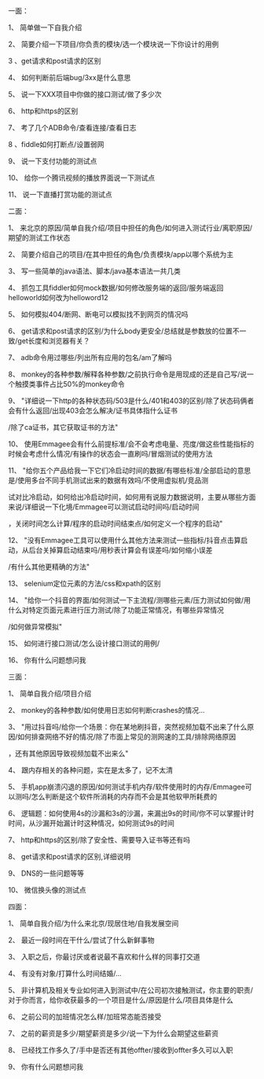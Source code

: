 一面：

1、 简单做一下自我介绍

2、 简要介绍一下项目/你负责的模块/选一个模块说一下你设计的用例

3 、get请求和post请求的区别

4、 如何判断前后端bug/3xx是什么意思

5、 说一下XXX项目中你做的接口测试/做了多少次

6、 http和https的区别

7、 考了几个ADB命令/查看连接/查看日志

8 、fiddle如何打断点/设置弱网

9、 说一下支付功能的测试点

10、 给你一个腾讯视频的播放界面说一下测试点

11、 说一下直播打赏功能的测试点

二面：

1、	来北京的原因/简单自我介绍/项目中担任的角色/如何进入测试行业/离职原因/期望的测试工作状态							

2、	简要介绍自己的项目/在其中担任的角色/负责模块/app以哪个系统为主							

3、	写一些简单的java语法、脚本/java基本语法一共几类							

4、	抓包工具fiddler如何mock数据/如何修改服务端的返回/服务端返回helloworld如何改为helloword12							

5、	如何模拟404/断网、断电可以模拟找不到网页的情况吗							

6、	get请求和post请求的区别/为什么body更安全/总结就是参数放的位置不一致/get长度和浏览器有关？							

7、	adb命令用过哪些/列出所有应用的包名/am了解吗							

8、	monkey的各种参数/解释各种参数/之前执行命令是用现成的还是自己写/说一个触摸类事件占比50%的monkey命令							

9、	"详细说一下http的各种状态码/503是什么/401和403的区别/除了状态码俩者会有什么返回/出现403会怎么解决/证书具体指什么证书

/除了ca证书，其它获取证书的方法"							

10、	使用Emmagee会有什么前提标准/会不会考虑电量、亮度/做这些性能指标的时候会考虑什么情况/有操作的状态会一直刷吗/冒烟测试的使用方法							

11、	"给你五个产品给我一下它们冷启动时间的数据/有哪些标准/全部启动的意思是/使用多台不同手机测试出来的数据有效吗/不使用虚拟机/竞品测

试对比冷启动，如何给出冷启动时间，如何用有说服力数据说明，主要从哪些方面来说/详细说一下化境/Emmagee可以测试启动时间吗/启动时间

，关闭时间怎么计算/程序的启动时间结束点/如何定义一个程序的启动"							

12、	"没有Emmagee工具可以使用什么其他方法来测试一些指标/抖音点击算启动，从后台关掉算启动结束吗/用秒表计算会有误差吗/如何缩小误差

/有什么其他更精确的方法"							

13、	selenium定位元素的方法/css和xpath的区别							

14、	"给你一个抖音的界面/如何测试一下主流程/测哪些元素/压力测试如何做/用什么对特定页面元素进行压力测试/除了功能正常情况，有哪些异常情况

/如何做异常模拟"							

15、	如何进行接口测试/怎么设计接口测试的用例/							

16、	你有什么问题想问我

三面：

1、	简单自我介绍/项目介绍							

2、	monkey的各种参数/如何使用日志如何判断crashes的情况...							

3、	"用过抖音吗/给你一个场景：你在某地刷抖音，突然视频加载不出来了什么原因/如何排查网络不好的情况/除了市面上常见的测网速的工具/排除网络原因

，还有其他原因导致视频加载不出来么"							

4、	跟内存相关的各种问题，实在是太多了，记不太清							

5、	手机app崩溃闪退的原因/如何测试手机内存/软件使用时的内存/Emmagee可以测吗/怎么判断是这个软件所消耗的内存而不会是其他软甲所耗费的							

6、	逻辑题：如何使用4s的沙漏和3s的沙漏，来漏出9s的时间/你不可以掌握计时时间，从沙漏开始漏计时这种情况，如何测试9s的时间							

7、	http和https的区别/除了安全性、需要导入证书等还有吗							

8、	get请求和post请求的区别,详细说明							

9、	DNS的一些问题等等							

10、	微信换头像的测试点

四面：

1、	简单自我介绍/为什么来北京/现居住地/自我发展空间							

2、	最近一段时间在干什么/尝试了什么新鲜事物							

3、	入职之后，你最讨厌或者说最不喜欢和什么样的同事打交道							

4、	有没有对象/打算什么时间结婚/...							

5、	非计算机及相关专业如何进入到测试中/在公司初次接触测试，你主要的职责/对于你而言，给你收获最多的一个项目是什么/原因是什么/项目具体是什么							

6、	之前公司的加班情况怎么样/加班常态能否接受							

7、	之前的薪资是多少/期望薪资是多少/说一下为什么会期望这些薪资							

8、	已经找工作多久了/手中是否还有其他offter/接收到offter多久可以入职							

9、	你有什么问题想问我							